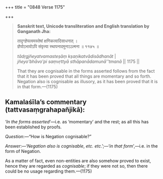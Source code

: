 +++
title = "0848 Verse 1175"

+++
> **Sanskrit text, Unicode transliteration and English translation by Ganganath Jha:** 
>
> तादृग्ज्ञेयत्वमस्तेषां क्षणिकत्वादिसाधनात् ।  
> ज्ञेयोऽभावोऽपि संवृत्त्या स्थापनादमुनाऽऽत्मना ॥ ११७५ ॥ 
>
> *tādṛgjñeyatvamasteṣāṃ kṣaṇikatvādisādhanāt* \|  
> *jñeyo'bhāvo'pi saṃvṛttyā sthāpanādamunā''tmanā* \|\| 1175 \|\| 
>
> That they are cognisable in the forms asserted follows from the fact that it has been proved that all things are momentary and so forth. Negation also is cognisable as illusory, as it has been proved that it is in that form.—(1175)



## Kamalaśīla’s commentary (tattvasaṃgrahapañjikā):

‘*In the forms asserted*’—i.e. as ‘momentary’ and the rest; as all this has been established by proofs.

*Question*:—“How is Negation cognisable?”

*Answer*:—‘*Negation also is cognisable*, *etc. etc*.’;—‘*in that form*’,—i.e. in the form of Negation.

As a matter of fact, even non-entities are also somehow proved to exist, hence they are regarded as *cognisable*; if they were not so, then there could be no usage regarding them.—(1175)


